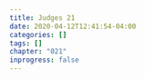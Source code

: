 ```yaml
---
title: Judges 21
date: 2020-04-12T12:41:54-04:00
categories: []
tags: []
chapter: "021"
inprogress: false
---
```


